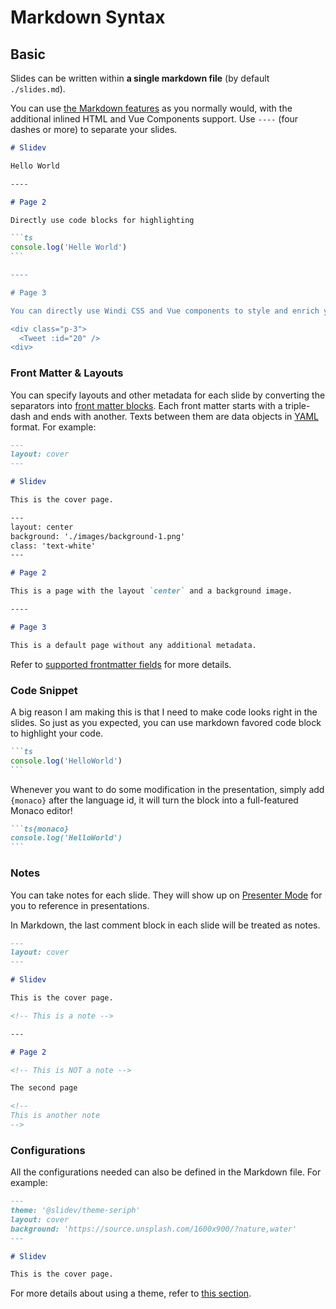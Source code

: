# Markdown Syntax

## Basic

Slides can be written within **a single markdown file** (by default `./slides.md`). 

You can use [the Markdown features](https://github.com/adam-p/markdown-here/wiki/Markdown-Cheatsheet) as you normally would, with the additional inlined HTML and Vue Components support. Use `----` (four dashes or more) to separate your slides. 

~~~md
# Slidev

Hello World

----

# Page 2

Directly use code blocks for highlighting

```ts
console.log('Helle World')
`​``

----

# Page 3

You can directly use Windi CSS and Vue components to style and enrich your slides.

<div class="p-3">
  <Tweet :id="20" />
<div>
~~~

### Front Matter & Layouts

You can specify layouts and other metadata for each slide by converting the separators into [front matter blocks](https://jekyllrb.com/docs/front-matter/). Each front matter starts with a triple-dash and ends with another. Texts between them are data objects in [YAML](https://www.cloudbees.com/blog/yaml-tutorial-everything-you-need-get-started/) format. For example:

~~~md
---
layout: cover
---

# Slidev

This is the cover page.

---
layout: center
background: './images/background-1.png'
class: 'text-white'
---​

# Page 2

This is a page with the layout `center` and a background image.

----

# Page 3

This is a default page without any additional metadata.
~~~

Refer to [supported frontmatter fields](/guide/frontmatter-fields) for more details.

### Code Snippet

A big reason I am making this is that I need to make code looks right in the slides. So just as you expected, you can use markdown favored code block to highlight your code.

~~~md
```ts
console.log('HelloWorld')
`​``
~~~

Whenever you want to do some modification in the presentation, simply add `{monaco}` after the language id, it will turn the block into a full-featured Monaco editor!

~~~md
```ts{monaco}
console.log('HelloWorld')
`​``
~~~

### Notes

You can take notes for each slide. They will show up on [Presenter Mode](/guide/presenter-mode) for you to reference in presentations.

In Markdown, the last comment block in each slide will be treated as notes.

~~~md
---
layout: cover
---

# Slidev

This is the cover page.

<!-- This is a note -->

---

# Page 2

<!-- This is NOT a note -->

The second page

<!--
This is another note
-->
~~~

### Configurations

All the configurations needed can also be defined in the Markdown file. For example:

```md
---
theme: '@slidev/theme-seriph'
layout: cover
background: 'https://source.unsplash.com/1600x900/?nature,water'
---

# Slidev

This is the cover page.
```

For more details about using a theme, refer to [this section](/guide/use-theme).
